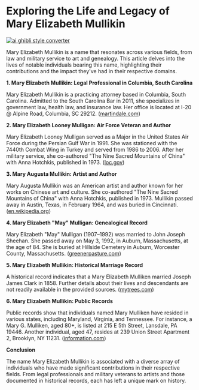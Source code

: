 # Exploring the Life and Legacy of Mary Elizabeth Mullikin

[![ai ghibli style converter](https://i.imgur.com/dwt8Y5G.gif)](https://witbeam.net/slzx)

Mary Elizabeth Mullikin is a name that resonates across various fields, from law and military service to art and genealogy. This article delves into the lives of notable individuals bearing this name, highlighting their contributions and the impact they've had in their respective domains.

**1. Mary Elizabeth Mullikin: Legal Professional in Columbia, South Carolina**

Mary Elizabeth Mullikin is a practicing attorney based in Columbia, South Carolina. Admitted to the South Carolina Bar in 2011, she specializes in government law, health law, and insurance law. Her office is located at I-20 @ Alpine Road, Columbia, SC 29212. ([martindale.com](https://www.martindale.com/attorney/mary-elizabeth-mullikin-300334348/?utm_source=openai))

**2. Mary Elizabeth Looney Mulligan: Air Force Veteran and Author**

Mary Elizabeth Looney Mulligan served as a Major in the United States Air Force during the Persian Gulf War in 1991. She was stationed with the 7440th Combat Wing in Turkey and served from 1986 to 2006. After her military service, she co-authored "The Nine Sacred Mountains of China" with Anna Hotchkis, published in 1973. ([loc.gov](https://www.loc.gov/item/afc2001001.126729/?utm_source=openai))

**3. Mary Augusta Mullikin: Artist and Author**

Mary Augusta Mullikin was an American artist and author known for her works on Chinese art and culture. She co-authored "The Nine Sacred Mountains of China" with Anna Hotchkis, published in 1973. Mullikin passed away in Austin, Texas, in February 1964, and was buried in Cincinnati. ([en.wikipedia.org](https://en.wikipedia.org/wiki/Mary_Augusta_Mullikin?utm_source=openai))

**4. Mary Elizabeth "May" Mulligan: Genealogical Record**

Mary Elizabeth "May" Mulligan (1907–1992) was married to John Joseph Sheehan. She passed away on May 3, 1992, in Auburn, Massachusetts, at the age of 84. She is buried at Hillside Cemetery in Auburn, Worcester County, Massachusetts. ([greenerpasture.com](https://greenerpasture.com/Ancestors/Details/230552?utm_source=openai))

**5. Mary Elizabeth Mullikin: Historical Marriage Record**

A historical record indicates that a Mary Elizabeth Mulliken married Joseph James Clark in 1858. Further details about their lives and descendants are not readily available in the provided sources. ([mytrees.com](https://www.mytrees.com/ancestry-family/br000408-2349/Family_Preview_for_Elizabeth_Mulliken_married_1858_Joseph_Clark.html?utm_source=openai))

**6. Mary Elizabeth Mullikin: Public Records**

Public records show that individuals named Mary Mulliken have resided in various states, including Maryland, Virginia, and Tennessee. For instance, a Mary G. Mulliken, aged 80+, is listed at 215 E 5th Street, Lansdale, PA 19446. Another individual, aged 47, resides at 239 Union Street Apartment 2, Brooklyn, NY 11231. ([information.com](https://information.com/people/mary-mulliken/?utm_source=openai))

**Conclusion**

The name Mary Elizabeth Mullikin is associated with a diverse array of individuals who have made significant contributions in their respective fields. From legal professionals and military veterans to artists and those documented in historical records, each has left a unique mark on history.